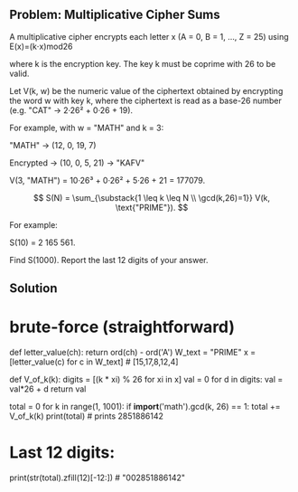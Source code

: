 ## Problem: Multiplicative Cipher Sums

A multiplicative cipher encrypts each letter x (A = 0, B = 1, …, Z = 25) using
E(x)=(k⋅x)mod26

where k is the encryption key. The key k must be coprime with 26 to be valid.

Let V(k, w) be the numeric value of the ciphertext obtained by encrypting the word w with key k, where the ciphertext is read as a base-26 number (e.g. "CAT" → 2·26² + 0·26 + 19).

For example, with w = "MATH" and k = 3:

"MATH" → (12, 0, 19, 7)

Encrypted → (10, 0, 5, 21) → "KAFV"

V(3, "MATH") = 10·26³ + 0·26² + 5·26 + 21 = 177079.

$$
S(N) = \sum_{\substack{1 \leq k \leq N \\ \gcd(k,26)=1}} V(k, \text{"PRIME"}).
$$

For example:

S(10) = 2 165 561.

Find S(1000).
Report the last 12 digits of your answer.

## Solution

# brute-force (straightforward)

def letter_value(ch): return ord(ch) - ord('A')
W_text = "PRIME"
x = [letter_value(c) for c in W_text] # [15,17,8,12,4]

def V_of_k(k):
digits = [(k * xi) % 26 for xi in x]
val = 0
for d in digits:
val = val\*26 + d
return val

total = 0
for k in range(1, 1001):
if **import**('math').gcd(k, 26) == 1:
total += V_of_k(k)
print(total) # prints 2851886142

# Last 12 digits:

print(str(total).zfill(12)[-12:]) # "002851886142"
